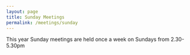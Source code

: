 ```yaml
---
layout: page
title: Sunday Meetings
permalink: /meetings/sunday
---
```

This year Sunday meetings are held once a week on Sundays from 2.30-5.30pm
